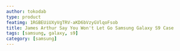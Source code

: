 ```yaml
---
author: tokodab
type: product
featimg: 1RGBEUiUXyVgTRV-aKD6bVzyGVlqoFsob
title: James Arthur Say You Won't Let Go Samsung Galaxy S9 Case
tags: [samsung, galaxy, s9]
category: [samsung]
---
```

